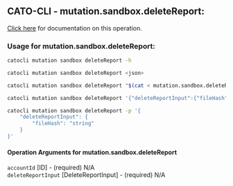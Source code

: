 
## CATO-CLI - mutation.sandbox.deleteReport:
[Click here](https://api.catonetworks.com/documentation/#mutation-mutation.sandbox.deleteReport) for documentation on this operation.

### Usage for mutation.sandbox.deleteReport:

```bash
catocli mutation sandbox deleteReport -h

catocli mutation sandbox deleteReport <json>

catocli mutation sandbox deleteReport "$(cat < mutation.sandbox.deleteReport.json)"

catocli mutation sandbox deleteReport '{"deleteReportInput":{"fileHash":"string"}}'

catocli mutation sandbox deleteReport -p '{
    "deleteReportInput": {
        "fileHash": "string"
    }
}'
```

#### Operation Arguments for mutation.sandbox.deleteReport ####

`accountId` [ID] - (required) N/A    
`deleteReportInput` [DeleteReportInput] - (required) N/A    
